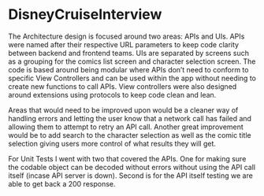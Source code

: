 # DisneyCruiseInterview

The Architecture design is focused around two areas: APIs and UIs. APIs were named after their respective URL parameters to keep code clarity between backend and frontend teams. UIs are separated by screens such as a grouping for the comics list screen and character selection screen. The code is based around being modular where APIs don’t need to conform to specific View Controllers and can be used within the app without needing to create new functions to call APIs. View controllers were also designed around extensions using protocols to keep code clean and lean. 

Areas that would need to be improved upon would be a cleaner way of handling errors and letting the user know that a network call has failed and allowing them to attempt to retry an API call. Another great improvement would be to add search to the character selection as well as the comic title selection giving users more control of what results they will get. 

For Unit Tests I went with two that covered the APIs. One for making sure the codable object can be decoded without errors without using the API call itself (incase API server is down). Second is for the API itself testing we are able to get back a 200 response.
